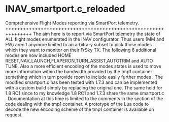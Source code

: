 # INAV_smartport.c_reloaded
Comprehensive Flight Modes  reporting  via SmartPort telemetry.
+++++++++++++++++++++++++++++++++++++++++++++++++++++++++++++++
The aim here is to report via SmartPort telemetry the state of ALL flight modes enumerated in the INAV configurator.
Thus users (MM and FW) aren't anymore limited to an arbitrary subset to pick those modes which they want to monitor on their FrSky TX.
The following 6 additional modes are now included HOME RESET,NAV_LAUNCH,FLAPERON,TURN_ASSIST,AUTOTRIM and AUTO TUNE.
Also a more efficient encoding of the modes states is used to move more information within the bandwidth provided by the tmp1 container something which in turn provide room to include easily further modes .
The modified smartport.c has been tested with 1.7.3 and can be implemented with a custom build simply by replacing the original one.
The same hold for  1.8 RC1 since to my knowledge  1.8 RC1 and 1.7.3 share the same smartport.c . 
Documentation at this time is limited to the comments in the section of the  code  dealing with the tmp1 container.
A prototype of the Lua code to decode the new encoding scheme of the tmp1 container is available on request.
